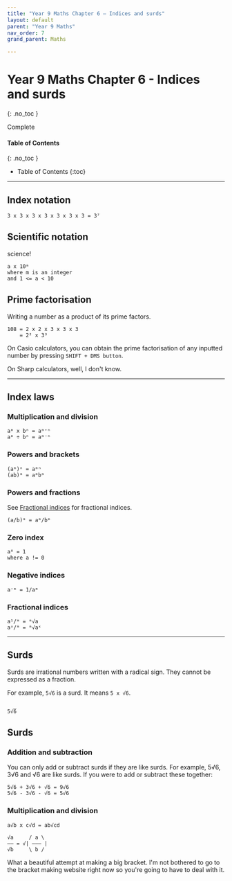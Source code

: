 ```yaml
---
title: "Year 9 Maths Chapter 6 – Indices and surds"
layout: default
parent: "Year 9 Maths"
nav_order: 7
grand_parent: Maths

---
```


# Year 9 Maths Chapter 6 - Indices and surds
{: .no_toc }

<label class="label label-green">Complete</label>

#### Table of Contents
{: .no_toc }

* Table of Contents
{:toc}

***

## Index notation

```
3 x 3 x 3 x 3 x 3 x 3 x 3 = 3⁷
```

## Scientific notation
science!
```
a x 10ᵐ
where m is an integer
and 1 <= a < 10
```

## Prime factorisation

Writing a number as a product of its prime factors.

```
108 = 2 x 2 x 3 x 3 x 3
    = 2² x 3³
```

On Casio calculators, you can obtain the prime factorisation of any inputted number by pressing `SHIFT + DMS button`.

On Sharp calculators, well, I don't know.

***

## Index laws

### Multiplication and division
```
aᵐ x bⁿ = aᵐ⁺ⁿ
aᵐ ÷ bⁿ = aᵐ⁻ⁿ
```
### Powers and brackets
```
(aᵐ)ⁿ = aᵐⁿ
(ab)ᵐ = aᵐbᵐ
```

### Powers and fractions
See [Fractional indices](#fractionalindices) for fractional indices.
```
(a/b)ᵐ = aᵐ/bᵐ
```

### Zero index
```
a⁰ = 1
where a != 0
```
### Negative indices
```
a⁻ᵐ = 1/aᵐ
```

### Fractional indices
```
a¹/ᵐ = ᵐ√a
aˣ/ᵐ = ᵐ√aˣ
```

***

## Surds 

Surds are irrational numbers written with a radical sign. They cannot be expressed as a fraction.

For example, `5√6` is a surd. It means `5 x √6`.
```
  _
5√6
```

## Surds

### Addition and subtraction
You can only add or subtract surds if they are like surds. For example, 5√6, 3√6 and √6 are like surds. If you were to add or subtract these together:
```
5√6 + 3√6 + √6 = 9√6
5√6 - 3√6 - √6 = 5√6
```

### Multiplication and division

```
a√b x c√d = ab√cd

√a     / a \
–– = √| ––– |
√b     \ b /
```

What a beautiful attempt at making a big bracket. I'm not bothered to go to the bracket making website right now so you're going to have to deal with it.
